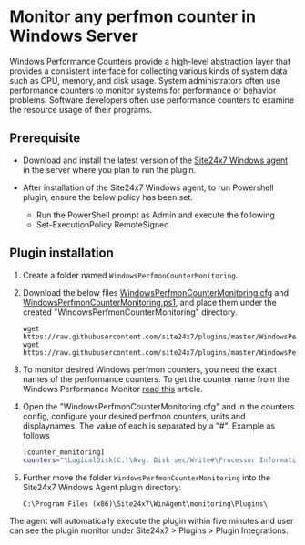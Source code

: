 # Monitor any perfmon counter in Windows Server

Windows Performance Counters provide a high-level abstraction layer that provides a consistent interface for collecting various kinds of system data such as CPU, memory, and disk usage. System administrators often use performance counters to monitor systems for performance or behavior problems. Software developers often use performance counters to examine the resource usage of their programs.
	
## **Prerequisite**

- Download and install the latest version of the [Site24x7 Windows agent](https://www.site24x7.com/app/client#/admin/inventory/add-monitor) in the server where you plan to run the plugin.

- After installation of the Site24x7 Windows agent, to run Powershell plugin, ensure the below policy has been set.
  - Run the PowerShell prompt as Admin and execute the following 
  - Set-ExecutionPolicy RemoteSigned


## **Plugin installation**

1. Create a folder named `WindowsPerfmonCounterMonitoring`.

2. Download the below files [WindowsPerfmonCounterMonitoring.cfg](https://github.com/site24x7/plugins/blob/master/WindowsPerfmonCounterMonitoring/WindowsPerfmonCounterMonitoring.cfg) and [WindowsPerfmonCounterMonitoring.ps1](https://github.com/site24x7/plugins/blob/master/WindowsPerfmonCounterMonitoring/WindowsPerfmonCounterMonitoring.ps1), and place them under the created "WindowsPerfmonCounterMonitoring" directory.
	```
	wget https://raw.githubusercontent.com/site24x7/plugins/master/WindowsPerfmonCounterMonitoring/WindowsPerfmonCounterMonitoring.ps1
	wget https://raw.githubusercontent.com/site24x7/plugins/master/WindowsPerfmonCounterMonitoring/WindowsPerfmonCounterMonitoring.cfg
	```
		
3. To monitor desired Windows perfmon counters, you need the exact names of the performance counters. To get the counter name from the Windows Performance Monitor [read this](https://support.site24x7.com/portal/en/kb/articles/add-perfmon-counters-in-windows) article.

5. Open the "WindowsPerfmonCounterMonitoring.cfg" and in the counters config, configure your desired perfmon counters, units and displaynames. The value of each is separated by a "#". Example as follows

  	```bash
	[counter_monitoring]
	counters="\LogicalDisk(C:)\Avg. Disk sec/Write#\Processor Information(_Total)\% Processor Time#\LogicalDisk(C:)\Avg. Disk Bytes/Write#\Processor(_Total)\% Idle Time#\Event Log\Events/sec#\PhysicalDisk(_Total)\Avg. Disk Bytes/Read#\LogicalDisk(_Total)\Current Disk Queue Length#\Thread(_Total/_Total)\Priority Current#\Process(_Total)\IO Read Operations/sec#\Database(HealthService)\Database Cache % Hit"
	```
		
6. Further move the folder `WindowsPerfmonCounterMonitoring` into the Site24x7 Windows Agent plugin directory:
   
	```
	C:\Program Files (x86)\Site24x7\WinAgent\monitoring\Plugins\
	```
 
The agent will automatically execute the plugin within five minutes and user can see the plugin monitor under Site24x7 > Plugins > Plugin Integrations. 
